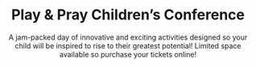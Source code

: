 ---
title: Play & Pray Children’s Conference
subtitle: A jam-packed day of innovative and exciting activities designed so your child will be inspired to rise to their greatest potential! Limited space available so purchase your tickets online!
image: img/play.jpg
type: feature
ord: 4

---